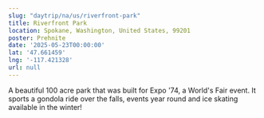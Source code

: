 ```yaml
---
slug: "daytrip/na/us/riverfront-park"
title: Riverfront Park
location: Spokane, Washington, United States, 99201
poster: Prehnite
date: '2025-05-23T00:00:00'
lat: '47.661459'
lng: '-117.421328'
url: null
---
```


A beautiful 100 acre park that was built for Expo '74, a World's Fair event. It sports a gondola ride over the falls, events year round and ice skating available in the winter!

